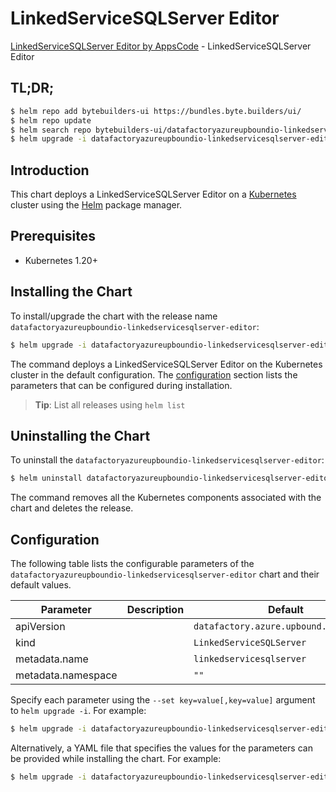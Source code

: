 # LinkedServiceSQLServer Editor

[LinkedServiceSQLServer Editor by AppsCode](https://byte.builders) - LinkedServiceSQLServer Editor

## TL;DR;

```bash
$ helm repo add bytebuilders-ui https://bundles.byte.builders/ui/
$ helm repo update
$ helm search repo bytebuilders-ui/datafactoryazureupboundio-linkedservicesqlserver-editor --version=v0.4.18
$ helm upgrade -i datafactoryazureupboundio-linkedservicesqlserver-editor bytebuilders-ui/datafactoryazureupboundio-linkedservicesqlserver-editor -n default --create-namespace --version=v0.4.18
```

## Introduction

This chart deploys a LinkedServiceSQLServer Editor on a [Kubernetes](http://kubernetes.io) cluster using the [Helm](https://helm.sh) package manager.

## Prerequisites

- Kubernetes 1.20+

## Installing the Chart

To install/upgrade the chart with the release name `datafactoryazureupboundio-linkedservicesqlserver-editor`:

```bash
$ helm upgrade -i datafactoryazureupboundio-linkedservicesqlserver-editor bytebuilders-ui/datafactoryazureupboundio-linkedservicesqlserver-editor -n default --create-namespace --version=v0.4.18
```

The command deploys a LinkedServiceSQLServer Editor on the Kubernetes cluster in the default configuration. The [configuration](#configuration) section lists the parameters that can be configured during installation.

> **Tip**: List all releases using `helm list`

## Uninstalling the Chart

To uninstall the `datafactoryazureupboundio-linkedservicesqlserver-editor`:

```bash
$ helm uninstall datafactoryazureupboundio-linkedservicesqlserver-editor -n default
```

The command removes all the Kubernetes components associated with the chart and deletes the release.

## Configuration

The following table lists the configurable parameters of the `datafactoryazureupboundio-linkedservicesqlserver-editor` chart and their default values.

|     Parameter      | Description |                      Default                      |
|--------------------|-------------|---------------------------------------------------|
| apiVersion         |             | <code>datafactory.azure.upbound.io/v1beta1</code> |
| kind               |             | <code>LinkedServiceSQLServer</code>               |
| metadata.name      |             | <code>linkedservicesqlserver</code>               |
| metadata.namespace |             | <code>""</code>                                   |


Specify each parameter using the `--set key=value[,key=value]` argument to `helm upgrade -i`. For example:

```bash
$ helm upgrade -i datafactoryazureupboundio-linkedservicesqlserver-editor bytebuilders-ui/datafactoryazureupboundio-linkedservicesqlserver-editor -n default --create-namespace --version=v0.4.18 --set apiVersion=datafactory.azure.upbound.io/v1beta1
```

Alternatively, a YAML file that specifies the values for the parameters can be provided while
installing the chart. For example:

```bash
$ helm upgrade -i datafactoryazureupboundio-linkedservicesqlserver-editor bytebuilders-ui/datafactoryazureupboundio-linkedservicesqlserver-editor -n default --create-namespace --version=v0.4.18 --values values.yaml
```
